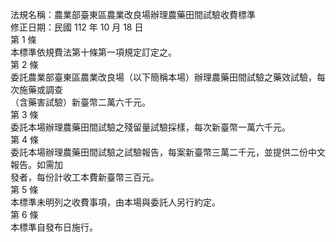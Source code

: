 法規名稱：農業部臺東區農業改良場辦理農藥田間試驗收費標準  
修正日期：民國 112 年 10 月 18 日  
第 1 條  
本標準依規費法第十條第一項規定訂定之。  
第 2 條  
委託農業部臺東區農業改良場（以下簡稱本場）辦理農藥田間試驗之藥效試驗，每次施藥或調查  
（含藥害試驗）新臺幣二萬六千元。  
第 3 條  
委託本場辦理農藥田間試驗之殘留量試驗採樣，每次新臺幣一萬六千元。  
第 4 條  
委託本場辦理農藥田間試驗之試驗報告，每案新臺幣三萬二千元，並提供二份中文報告。如需加  
發者，每份計收工本費新臺幣三百元。  
第 5 條  
本標準未明列之收費事項，由本場與委託人另行約定。  
第 6 條  
本標準自發布日施行。  


